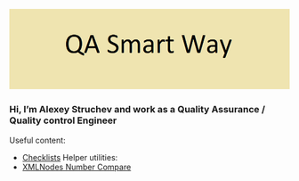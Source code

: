 ![Header](https://github.com/AlexeyStruchev/AlexeyStruchev/blob/main/assets/logo.png)

### Hi, I’m Alexey Struchev and work as a Quality Assurance / Quality control Engineer
Useful content:
- [Checklists](https://github.com/AlexeyStruchev/checklists.git)
Helper utilities:
- [XMLNodes Number Compare](https://github.com/AlexeyStruchev/XMLNodes-Number-Compare)
